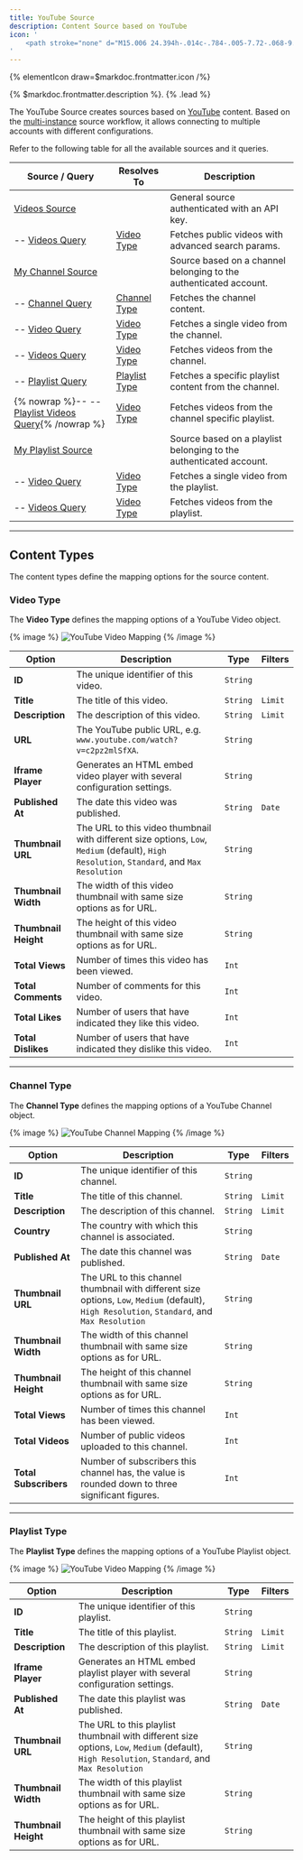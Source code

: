 ```yaml
---
title: YouTube Source
description: Content Source based on YouTube
icon: '
    <path stroke="none" d="M15.006 24.394h-.014c-.784-.005-7.72-.068-9.685-.6A4.018 4.018 0 012.48 20.97c-.515-1.93-.482-5.647-.478-5.944-.004-.295-.037-4.042.476-5.988l.002-.006c.366-1.358 1.474-2.474 2.824-2.844l.01-.003c1.943-.51 8.892-.573 9.678-.578h.014c.787.005 7.74.068 9.688.6a4.017 4.017 0 012.824 2.822c.533 1.947.484 5.703.478 6.02.004.312.035 3.995-.476 5.935l-.001.005a4.02 4.02 0 01-2.83 2.826l-.005.002c-1.942.51-8.892.573-9.678.578zM4.441 9.558c-.451 1.718-.408 5.417-.408 5.454v.027c-.014 1.026.034 3.997.409 5.404a1.98 1.98 0 001.394 1.39c1.45.392 7.099.516 9.163.53 2.07-.014 7.727-.134 9.166-.511a1.982 1.982 0 001.392-1.39c.375-1.427.422-4.384.408-5.403v-.032c.019-1.039-.018-4.044-.406-5.463l-.001-.004a1.982 1.982 0 00-1.396-1.393c-1.436-.393-7.093-.516-9.163-.53-2.068.014-7.72.134-9.163.51a2.037 2.037 0 00-1.395 1.41zm22.097 11.166zM12.41 19.113v-8.226L19.52 15l-7.11 4.113z"/>
'
---
```


{% elementIcon draw=$markdoc.frontmatter.icon /%}

{% $markdoc.frontmatter.description %}. {% .lead %}

The YouTube Source creates sources based on [YouTube](https://www.youtube.com/) content. Based on the [multi-instance](/next/essentials-for-yoothemepro/addons/sources/multi-instance-sources/) source workflow, it allows connecting to multiple accounts with different configurations.

Refer to the following table for all the available sources and it queries.

| Source / Query | Resolves To | Description |
| -------------- | ----------- | ----------- |
| [Videos Source](./videos#videos-source) | | General source authenticated with an API key. |
| -- [Videos Query](./videos#videos-query) | [Video Type](#video-type) | Fetches public videos with advanced search params. |
| [My Channel Source](./mychannel#my-channel-source) | | Source based on a channel belonging to the authenticated account. |
| -- [Channel Query](./mychannel#my-channel-query) | [Channel Type](#channel-type) | Fetches the channel content. |
| -- [Video Query](./mychannel#my-channel-video-query) | [Video Type](#video-type) | Fetches a single video from the channel. |
| -- [Videos Query](./mychannel#my-channel-videos-query) | [Video Type](#video-type) | Fetches videos from the channel. |
| -- [Playlist Query](./mychannel#my-channel-playlist-query) | [Playlist Type](#playlist-type) | Fetches a specific playlist content from the channel. |
| {% nowrap %}-- -- [Playlist Videos Query](./mychannel#my-channel-playlist-videos-query){% /nowrap %} | [Video Type](#video-type) | Fetches videos from the channel specific playlist. |
| [My Playlist Source](./myplaylist#my-playlist-source) | | Source based on a playlist belonging to the authenticated account. |
| -- [Video Query](./myplaylist#my-playlist-video-query) | [Video Type](#video-type) | Fetches a single video from the playlist. |
| -- [Videos Query](./myplaylist#my-playlist-videos-query) | [Video Type](#video-type) | Fetches videos from the playlist. |

---

## Content Types

The content types define the mapping options for the source content.

### Video Type

The **Video Type** defines the mapping options of a YouTube Video object.

{% image %}
![YouTube Video Mapping](/next/assets/ytp/sources/youtube-type-video.webp)
{% /image %}

| Option | Description | Type | Filters |
| ------ | ----------- | ---- | ------- |
| **ID** | The unique identifier of this video. | `String` |
| **Title** | The title of this video. | `String` | `Limit` |
| **Description** | The description of this video. | `String` | `Limit` |
| **URL** | The YouTube public URL, e.g. `www.youtube.com/watch?v=c2pz2mlSfXA`. | `String` |
| **Iframe Player** | Generates an HTML embed video player with several configuration settings. | `String` |
| **Published At** | The date this video was published. | `String` | `Date` |
| **Thumbnail URL** | The URL to this video thumbnail with different size options, `Low`, `Medium` (default), `High Resolution`, `Standard`, and `Max Resolution` | `String` |
| **Thumbnail Width** | The width of this video thumbnail with same size options as for URL. | `String` |
| **Thumbnail Height** | The height of this video thumbnail with same size options as for URL. | `String` |
| **Total Views** | Number of times this video has been viewed. | `Int` |
| **Total Comments** | Number of comments for this video. | `Int` |
| **Total Likes** | Number of users that have indicated they like this video. | `Int` |
| **Total Dislikes** | Number of users that have indicated they dislike this video. | `Int` |

---

### Channel Type

The **Channel Type** defines the mapping options of a YouTube Channel object.

{% image %}
![YouTube Channel Mapping](/next/assets/ytp/sources/youtube-type-channel.webp)
{% /image %}

| Option | Description | Type | Filters |
| ------ | ----------- | ---- | ------- |
| **ID** | The unique identifier of this channel. | `String` |
| **Title** | The title of this channel. | `String` | `Limit` |
| **Description** | The description of this channel. | `String` | `Limit` |
| **Country** | The country with which this channel is associated. | `String` |
| **Published At** | The date this channel was published. | `String` | `Date` |
| **Thumbnail URL** | The URL to this channel thumbnail with different size options, `Low`, `Medium` (default), `High Resolution`, `Standard`, and `Max Resolution` | `String` |
| **Thumbnail Width** | The width of this channel thumbnail with same size options as for URL. | `String` |
| **Thumbnail Height** | The height of this channel thumbnail with same size options as for URL. | `String` |
| **Total Views** | Number of times this channel has been viewed. | `Int` |
| **Total Videos** | Number of public videos uploaded to this channel. | `Int` |
| **Total Subscribers** | Number of subscribers this channel has, the value is rounded down to three significant figures. | `Int` |

---

### Playlist Type

The **Playlist Type** defines the mapping options of a YouTube Playlist object.

{% image %}
![YouTube Video Mapping](/next/assets/ytp/sources/youtube-type-playlist.webp)
{% /image %}

| Option | Description | Type | Filters |
| ------ | ----------- | ---- | ------- |
| **ID** | The unique identifier of this playlist. | `String` |
| **Title** | The title of this playlist. | `String` | `Limit` |
| **Description** | The description of this playlist. | `String` | `Limit` |
| **Iframe Player** | Generates an HTML embed playlist player with several configuration settings. | `String` |
| **Published At** | The date this playlist was published. | `String` | `Date` |
| **Thumbnail URL** | The URL to this playlist thumbnail with different size options, `Low`, `Medium` (default), `High Resolution`, `Standard`, and `Max Resolution` | `String` |
| **Thumbnail Width** | The width of this playlist thumbnail with same size options as for URL. | `String` |
| **Thumbnail Height** | The height of this playlist thumbnail with same size options as for URL. | `String` |

